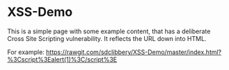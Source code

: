 # XSS-Demo

This is a simple page with some example content, that has a deliberate Cross Site Scripting vulnerability. It reflects the URL down into HTML.

For example: https://rawgit.com/sdclibbery/XSS-Demo/master/index.html?%3Cscript%3Ealert(1)%3C/script%3E
